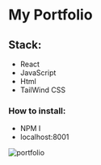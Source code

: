 # My Portfolio

## Stack: 

- React
- JavaScript
- Html
- TailWind CSS

### How to install:

- NPM I
- localhost:8001

![portfolio](https://github.com/Victor-Zarzar/portfolio-vz/assets/114430780/19e5a0fc-c937-4bd2-b463-dd50632eaddf)
